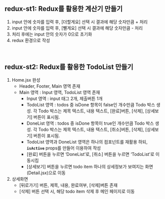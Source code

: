 ## redux-st1: Redux를 활용한 계산기 만들기

1. input 안에 숫자를 입력 후, [더할게요] 선택 시 결과에 해당 숫자만큼 + 처리
2. input 안에 숫자를 입력 후, [뺄게요] 선택 시 결과에 해당 숫자만큼 - 처리
3. 처리 후에는 input 안의 숫자가 0으로 초기화
4. redux 환경으로 작성

<br>

## redux-st2: Redux를 활용한 TodoList 만들기

1. Home.jsx 완성
   - Header, Footer, Main 영역 존재
   - Main 영역 : Input 영역, TodoList 영역 존재
     - Input 영역 : input 태그 2개, 제출버튼 1개
     - TodoList 영역 : todos 중 isDone 항목이 false인 개수만큼 Todo 박스 생성. 각 Todo 박스는 제목 텍스트, 내용 텍스트, [완료]버튼, [삭제], [상세보기] 버튼이 표시됨.
     - DoneList 영역 : todos 중 isDone 항목이 true인 개수만큼 Todo 박스 생성. 각 Todo 박스는 제목 텍스트, 내용 텍스트, [취소]버튼, [삭제], [상세보기] 버튼이 표시됨.
     - TodoList 영역과 DoneList 영역은 하나의 컴포넌트를 재활용 하되, **`isActive`** props를 만들어 이용하여 작성
     - [완료] 버튼을 누르면 ‘DoneList’로, [취소] 버튼을 누르면 ‘TodoList’로 이동시킴
     - [상세보기] 버튼을 누르면 todo item 하나의 상세정보가 보여지는 화면(Detail.jsx)으로 이동
2. 상세화면
   - [뒤로가기] 버튼, 제목, 내용, 완료여부, [삭제]버튼 존재
   - [삭제] 버튼 선택 시, 해당 todo item 삭제 후 메인 페이지로 이동
